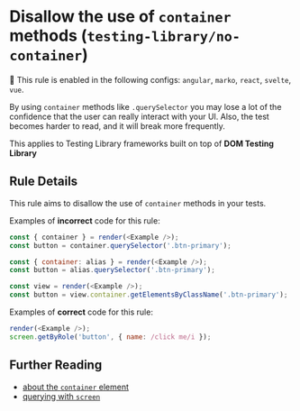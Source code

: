 # Disallow the use of `container` methods (`testing-library/no-container`)

💼 This rule is enabled in the following configs: `angular`, `marko`, `react`, `svelte`, `vue`.

<!-- end auto-generated rule header -->

By using `container` methods like `.querySelector` you may lose a lot of the confidence that the user can really interact with your UI. Also, the test becomes harder to read, and it will break more frequently.

This applies to Testing Library frameworks built on top of **DOM Testing Library**

## Rule Details

This rule aims to disallow the use of `container` methods in your tests.

Examples of **incorrect** code for this rule:

```js
const { container } = render(<Example />);
const button = container.querySelector('.btn-primary');
```

```js
const { container: alias } = render(<Example />);
const button = alias.querySelector('.btn-primary');
```

```js
const view = render(<Example />);
const button = view.container.getElementsByClassName('.btn-primary');
```

Examples of **correct** code for this rule:

```js
render(<Example />);
screen.getByRole('button', { name: /click me/i });
```

## Further Reading

- [about the `container` element](https://testing-library.com/docs/react-testing-library/api#container-1)
- [querying with `screen`](https://testing-library.com/docs/dom-testing-library/api-queries#screen)
